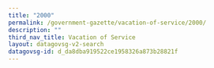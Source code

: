 ```yaml
---
title: "2000"
permalink: /government-gazette/vacation-of-service/2000/
description: ""
third_nav_title: Vacation of Service
layout: datagovsg-v2-search
datagovsg-id: d_da8dba919522ce1958326a873b28821f
---
```


